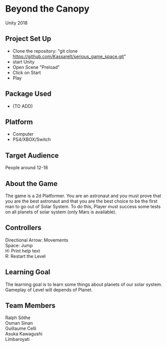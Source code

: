 ﻿# Beyond the Canopy  
  
Unity 2018  
  
## Project Set Up  
  
- Clone the repository: "git clone https://github.com/Kassarelt/serious_game_space.git"  
- start Unity  
- Open Scene "Preload"  
- Click on Start  
- Play  
  
## Package Used  
  
- (TO ADD)  
  
## Platform  
  
- Computer  
- PS4/XBOX/Switch  
  
## Target Audience  
  
People around 12-18  
  
## About the Game  
  
The game is a 2d Platformer. You are an astronaut and you must prove that you are the best astronaut and that you are the best choice to be the first man to go out of Solar System. To do this, Player must success some tests on all planets of solar system (only Mars is available).  
  
## Controllers  
  
Directional Arrow: Movements  
Space: Jump  
H: Print help text  
R: Restart the Level  


## Learning Goal  
  
The learning goal is to learn some things about planets of our solar system. Gameplay of Level will depends of Planet.
  
## Team Members  
   
Ralph Söthe  
Osman Sinan  
Guillaume Celli  
Asuka Kawagushi  
Limbaroyati